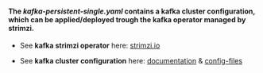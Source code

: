 #### The *kafka-persistent-single.yaml* contains a kafka cluster configuration, which can be applied/deployed trough the kafka operator managed by strimzi. 

* See __kafka strimzi operator__ here: [strimzi.io](https://strimzi.io/)

* See __kafka cluster configuration__ here: [documentation](https://strimzi.io/docs/operators/latest/overview.html#configuration-points-broker_str) & [config-files](https://github.com/strimzi/strimzi-kafka-operator/tree/main/examples/kafka)  

